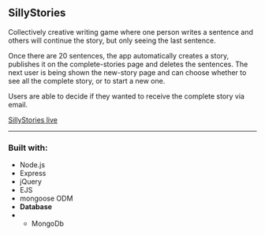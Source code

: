 ## SillyStories

Collectively creative writing game where one person writes a sentence and others will continue the story, but only seeing the last sentence. 

Once there are 20 sentences, the app automatically creates a story, publishes it on the complete-stories page and deletes the sentences.
The next user is being shown the new-story page and can choose whether to see all the complete story, or to start a new one.

Users are able to decide if they wanted to receive the complete story via email.

[SillyStories live](https://silly-stories-1234.herokuapp.com/ "CTRL + click to open in new tab")

______________

### Built with:
- Node.js
- Express
- jQuery
- EJS
- mongoose ODM
- **Database**
- - MongoDb
